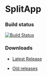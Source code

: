 # SplitApp

### Build status
[![Build Status](https://travis-ci.org/Xero-Hige/SplitApp.svg?branch=master)](https://travis-ci.org/Xero-Hige/SplitApp)

### Downloads

* [Latest Release](https://github.com/Xero-Hige/SplitApp/releases/download/v0.0.12/SplitApp0.0.13alpha.apk)

* [Old releases](https://github.com/Xero-Hige/SplitApp/releases)
